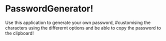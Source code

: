# PasswordGenerator!

Use this application to generate your own password, 
#customising the characters using the differernt options 
and be able to copy the password to the clipboard! 
